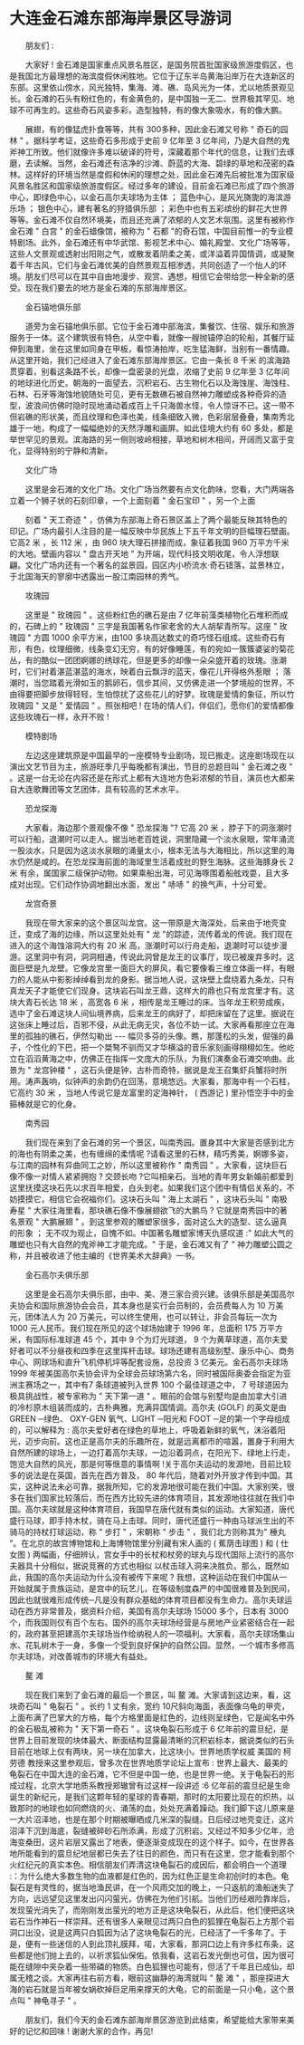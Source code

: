 # 大连金石滩东部海岸景区导游词
　　朋友们 :

　　大家好 ! 金石滩是国家重点风景名胜区，是国务院首批国家级旅游度假区，也是我国北方最理想的海滨度假休闲胜地。它位于辽东半岛黄海沿岸万在大连新区的东部。这里依山傍水，风光独特，集海、滩、礁、岛风光为一体，尤以地质景观见长。金石滩的石头有粉红色的，有金黄色的，是中国独一无二、世界极其罕见、地球不可再生的。这些奇石风姿多彩，造型独特，有的像大象吸水，有的像大鹏。

　　展翅，有的像猛虎扑食等等，共有 300多种，因此金石滩又号称 " 奇石的园林 " 。据科学考证，这些奇石多形成于史前 9 亿年至 3 亿年间，乃是大自然的鬼斧神工所致。他们就像许多难以破译的符号，深藏着那个年代的信息，让我们去琢磨，去读解。当然，金石滩还有洁净的沙滩、蔚蓝的大海、碧绿的草地和茂密的森林。这样好的环境当然是度假和休闲的理想之处，因此金石滩先后被批准为国家级风景名胜区和国家级旅游度假区。经过多年的建设，目前金石滩已形成了四个旅游中心，即绿色中心，以金石高尔夫球场为主体 ； 蓝色中心，是风光旖旎的海滨游乐场 ； 银色中心，建有著名的狩猎俱乐部 ； 彩色中也有五彩缤纷的鲜花大世界等等。金石滩不仅自然环境美，而且还充满了浓郁的人文艺术氛围。这里有被称作金石滩 " 白宫 " 的金石蜡像馆，被称为 " 石都 "的奇石馆，中国目前惟一的专业模特剧场。此外，金石滩还有中华武馆、影视艺术中心、婚礼殿堂、文化广场等等，这些人文景观或透射出阳刚之气，或散发着阴柔之美，或洋溢着异国情调，或凝聚着千年古风，它们与金石滩优美的自然景观互相渗透，共同创造了一个怡人的环境。朋友们尽可以在其中自由地漫步、观赏、遇想，相信它会带给您一种全新的感受。现在我们要去的地方是金石滩的东部海岸景区。

　　金石锚地俱乐部

　　道旁为金石锚地俱乐部。它位于金石滩中部海滨，集餐饮、住宿、娱乐和旅游服务于一体。这个建筑很有特色，从空中看，就像一艘抛锚停泊的轮船，其餐厅延伸到海里，坐在这里如同身在甲板，看惊涛拍岸，吃生猛海鲜，当别有一番情趣。从这里开始，我们己经进入了金石滩东部海岸景区。它由一条长 8 千米 的滨海路贯穿着，别看这条路不长，却像一盘密录的光盘，浓缩了史前 9 亿年至 3 亿年间的地球进化历史。朝海的一面望去，沉积岩石、古生物化石以及海蚀崖、海蚀柱、石林、石牙等海蚀地貌随处可见，更有无数礁石被自然神力雕塑成各种奇异的造型，波浪间仿佛时隐时现地涌动着成百上千只海兽水怪，令人惊讶不已。这一带不但岩礁的形状美，而且纹理和色泽也美，线条细致入微，色彩层层叠叠，集南秀北雄于一地，构成了一幅幅绝妙的天然浮雕和画屏。如此佳境大约有 60 多处，都是举世罕见的景观。滨海路的另一侧则坡岭相接，草地和树木相间，开阔而又富于变化，显得特别的宁静和清新。

　　文化广场

　　这里是金石滩的文化广场。文化广场当然要有点文化韵味，您看，大门两端各立着一个狮子状的石刻印章，一个上面刻着 " 金石宝印 " ，另一个上面

　　刻着 " 天工奇迹 " ，仿佛为东部海上奇石景区盖上了两个最能反映其特色的印记。广场内最引人注目的是一幅反映中华民族上下五千年文明的巨幅理石壁画。它高2 米 ，长 112 米 ，由 960 块大理石拼接而成，象征着我国 960 万平方千米的大地。壁画内容以 " 盘古开天地 " 为开端，现代科技文明收尾，令人浮想联翩。文化广场内还有一个著名的盆景园，园区内小桥流水·奇石错落，盆景林立，于北国海天的寥廓中透露出一股江南园林的秀气。

　　攻瑰园

　　这里是 " 玫瑰园 " 。这些粉红色的礁石是由 7 亿年前藻类植物化石堆积而成的，石碑上的 " 玫瑰园 " 三字是我国著名作家老舍的大人胡挈青所写。这座 " 玫瑰园 " 方圆 1000 余平方米，由100 多块高达数丈的奇巧怪石组成。这些奇石有形，有色，纹理细微，线条变幻无穷，有的好像睡莲，有的宛如一簇簇婆娑的菊花丛，有的酷似一团团婀娜的绣球花，但是更多的却像一朵朵盛开着的玫瑰。涨潮时，它们衬着湛蓝湛蓝的海水，映着白云飘浮的蓝天，像花儿开得格外惹眼 ； 落潮时，当您踏着光滑如玉的鹅卵石，信步其间，又仿佛走进一个梦境般的世界，不由得要把脚步放得轻轻，生怕惊扰了这些花儿的好梦。玫瑰是爱情的象征，所以竹玫瑰园 " 又是 " 爱情园 " 。照张相吧 ! 在场的情人们，伴侣们，愿你们的爱情都像这些玫瑰石一样，永开不败 !

　　模特剧场

　　左边这座建筑原是中国最早的一座模特专业剧场，现已搬走。这座剧场现在以演出文艺节目为主，旅游旺季几乎每晚都有演出，节目的总题目叫 " 金石滩之夜 " 。这是一台无论在内容还是在形式上都有大连地方色彩浓郁的节目，演员也大都来自大连歌舞团等文艺团体，具有较高的艺术水平。

　　恐龙探海

　　大家看，海边那个景观像不像 " 恐龙探海 "? 它高 20 米 ，脖子下的洞涨潮时可以行船，退潮时可以走人。据当地老百姓说，洞里隐藏一个淡水泉眼，常年涌流一股淡水，只是因为这淡水泉眼的涌量太小，根本无法与大海相比，所以这里的海水仍然是咸的。在恐龙探海前面的海域里生活着成批的野生海脉。这些海豚身长 2 米 有余，属国家二级保护动物。如果乘船出海，可见海啄围着船舷戏耍，且大多成对出现。它们动作协调地翻出水面，发出 " 哧哧 " 的换气声，十分可爱。

　　龙宫奇景

　　我现在带大家来的这个景区叫龙宫。这一带原是大海深处，后来由于地壳变迁，变成了海的边缘，所以这里处处有 " 龙 "的踪迹，流传着龙的传说。我们现在进入的这个海蚀溶洞大约有 20 米 高，涨潮时可以行舟走船，退潮时可以徒步漫游。这里洞中有洞，洞洞相通，传说此洞曾是龙王的议事厅，现已被废弃多时。这面巨壁是九龙壁。它像龙宫里一面巨大的屏风，看它要像看三维立体画一样，有眼力的人能从中影影绰绰看到龙的身影。据当地人说，这块壁上盘绕着九条龙，只有真龙天子才能使它们现身。这块岩石叫龙王鼎，这样大的鼎也只有龙宫里才有。这块大青石长达 18 米 ，高宽各 6 米 ，相传是龙王睡过的床。当年龙王积劳成疾，选中了金石滩这块人间仙境养病，后来龙王的病好了，却把床留在了这里。据说在这张床上睡过后，百邪不侵，从此无病无灾，各位不妨一试。大家再看那座立在海里的孤独的礁石，伊然勾勒出 --- 幅贝多芬的头像。瞧，那蓬松的头发，倔强的鼻子，个性化的下巴，把一个桀骜不驯而又才华横溢的音乐家刻画得栩栩如生。他屹立在滔滔黄海之中，仿佛正在指挥一文庞大的乐队，为我们演奏金石滩交响曲。此景为 " 龙宫钟楼 " ，这石头便是钟，古朴而奇特，据说是龙王召集虾兵蟹将时所用。涛声轰响，似钟声的余韵仍在回荡，意境悠远。大家看，那海中有一个石柱，它高约 30 米 ，当地人传说它是龙富里的定海神针， ( 西游记 ) 里孙悟空手中的金箍棒就是它的化身。

　　南秀园

　　我们现在来到了金石滩的另一个景区，叫南秀园。置身其中大家是否感到北方的海也有阴柔之美，也有缠绵的柔情呢 ?请看这里的石林，精巧秀美，婀娜多姿，与江南的园林有异曲同工之妙，所以这里被称作 " 南秀园 " 。大家看，这块巨石像不像一对情人紧紧拥抱 ? 交颈长吻 ?它叫相亲石。当地的青年男女新婚前都爱到这里抚摸这块石先以求百年相爱，白头到老。如果我们这个团中有情侣关系的，不妨摸摸它，相信它会祝福你们。这块石头叫 " 海上太湖石 " ，这块石头叫 " 南极寿星 " 大家往海里看，那块礁石像不像展翅欲飞的大鹏鸟 ? 它就是南秀园中的著名景观 " 大鹏展翅 " 。到这里参观的雕塑家很多，面对这么大的造型、这么逼真的形象 ； 无不叹为观止，自愧不如。中国著名雕塑家博天仇感叹道 :" 如此大气的雕塑也只有大自然的鬼斧神工才能完成。" 于是，金石滩又有了 " 神力雕塑公圆之称，并且被收进了他主编的《世界美术大辞典》一书。

　　金石高尔夫俱乐部

　　这里是金石高尔夫俱乐部，由中、美、港三家合资兴建。该俱乐部是美国高尔夫协会和国际旅游协会会员，其本身也是实行会员制的，会员费每人为 10 万美元，团体法人为 20 万美元，可以终生使用，也可以转让，非会员每玩一次为 1000 元人民币。我们现在所见的这个球场始建于 1996 年，总面积 175 万平方米，有国际标准球道 45 个，其中 9 个为灯光球道， 9 个为黄草球道，高尔夫爱好者可以不分昼夜和四季在这里挥杆击球。球场还建有高级别墅、康乐中心、商务中心、网球场和直升飞机停机坪等配套设施，总投资 3 亿美元。金石高尔夫球场 1999 年被美国高尔夫协会评为全球会员球场第六名，同时被国际奥委会指定为亚洲主赛场之一，其中有7 条球道被列入世界 100 个最佳球道之中， 7 号球道因为极具挑战性，被专家称为 " 天下第一道 " 。眼前的会馆与别墅均是由加拿大引进的冷杉原木组装而成的，古朴典雅，充满异国情调。高尔夫 (GOLF) 的英文是由 GREEN ─绿色、 OXY-GEN 氧气、LIGHT ─阳光和 FOOT ─足的第一个字母组成的，可以解释为 : 高尔夫爱好者在绿色的草地上，呼吸着新鲜的氧气，沫浴着阳光，迈步向前。这也正是高尔夫的乐趣所在，就是远离都市的喧嚣，置身于利用大自然所建的球场上，一边打着高尔夫球，一边沿着洞点，在阳光下、绿地上行走，饱览大自然的风光，那是何等惬意的事情啊 !关于高尔夫运动的发源地，目前比较多的说法是在英国，首先在西方普及， 80 年代后，随着对外开放才传到中国。其实，这种说法未必可靠，据我所知，它的发源地很可能在我们中国。大家别笑，很多在我们国家比较落后，而在西方比较先进的体育项目，其发源地往往就在我们中国。高尔夫球就是这种体育项目，我国早在唐代就有类似的运动。大家知道，唐代盛行马球，即手持木杖，骑在马上击球。同时，唐代还盛行一种由马球派生出的不骑马的持杖打球运动，称 " 步打 " ，宋朝称 " 步击 " ，我们北方则称其为" 棰丸 "。在北京的故宫博物馆和上海博物馆里分别藏有宋人画的 ( 蕉荫击球图 ) 和 ( 仕女图 ) 两幅画，仔细辨认，宫女手中的长杖和杖旁的球丸与现代国际上流行的高尔夫器具十分相似，据说竞赛的方式也相似 以杖击球入洞来决胜负。那么，既然如此，我国的高尔夫运动为什么没有被传下来呢 ? 我想，这种运动在我们中国从一开始就属于贵族运动，是宫中的玩艺儿，在等级制度森严的中国很难普及到民间，因此也就很难形成传统─凡是没有群众基础的体育项目都没有生命力。高尔夫球运动在西方非常普及，据资料介绍，美国有高尔夫球场 15000 多个，日本有 3000 个，而我国则仅有百个左右。国外的高尔夫球场经营是与房地产业紧密结合在一起的，政府甚至把建高尔夫球场当作给纳税人的一项福利。大家看，高尔夫球场集山水、花轧树木于一身，多像一个受到良好保护的自然公园。显然，一个城市多修高尔夫球场，对改善城市的环境大有益处。

　　鳌 滩

　　现在我们来到了金石滩的最后一个景区，叫 鳌 滩。大家请到这边来，看，这块奇石叫 " 龟裂石 " 。长约 1 丈有余，宽约 10尺斜向海面，表面像乌龟的甲壳，上面布满了巴掌大的方格，每个方格里面是红色的，边线则呈绿色，它是闻名中外的金石极乱被称为 " 天下第一奇石 " 。这块龟裂石形成于 6 亿年前的震旦纪，是世界上目前发现的块体最大、断面结构显露最清晰的沉积岩标本，据说类似的石头目前在地球上仅有两块，另一块在加拿大，比这块小。世界地质学权威 美国的 柯劳德 教授来这里参观后，曾多次在世界地质学论坛上宣布 : 世界上最大、最美的龟裂石在中国大连的金石滩，它不但是中国一绝，也是世界一绝。关于龟裂石的形成过程，北京大学地质系教授郑辙曾有过这样一段讲述 :6 亿年前的震旦纪是生命诞生的新纪元，是我们这颗年轻的星球的青春期，那时的太阳要比现在的炽热，以致那时的地球也如同燃烧的火、涌荡的血，处处充满着躁动。我们脚下这儿原来是一大片沼泽地，也是在那个时期被曝晒成几米深的裂缝。日后经过地壳变迁，这片沼泽下沉到海底，裂缝被碎砂石所添满，形成了沉积岩。又经过不知多少亿年，沧海变桑田，这片岩层又露出了地表，便逐渐变成现在的这个样子。如今，在世界各地所能看到的震旦纪地层都已失去了往日的颜色，而只有在这里，您才能看到那个火红纪元的真实本色。相信朋友们弄清这块龟裂石的成因后，都会明白一个道理 :：为什么绝大多数生物的血液都是红色的，因为红色正是生命初创时的本色。龟裂石是有灵性的，据当地渔民讲，在一个风雨交加的晚上，一只返航的渔船迷失了方向，远远望见这里发出闪闪萤光，仿佛在为他们引航。当他们历经艰险靠岸后，发现萤光消失了，而刚刚发出萤光的地方正是这块龟裂石，从此后，他们便把这块岩石当作神石一样崇拜。还有很多人亲眼见过两只白色的狐狸在龟裂石上方那个岩洞口出没，说是这两只白狐因为沾了这块龟裂石的光，已经活了一千多年了。于是，便有一些迷信的人到此顶礼膜拜，喏，大家看，那洞口边上有许多红布条，这些都是他们抛上去的，以祈求狐仙保佑。依我看，这岩石发光倒也可信，因为很可能在缝隙中夹杂着一些带磷的物质。白色狐狸也可能有，但活了千年且已成仙，却属无稽之谈。大家再往右前方看，眼前这幽静的海湾就叫 " 鳌 滩 " ，那座探进大海的岩石就是当年被女娲砍掉巨足用来撑天的大龟，它的前面是一只小龟，这个景点叫 " 神龟寻子 " 。

　　朋友们，我们今天的金石滩东部海岸景区游览到此结束，希望能给大家带来美好的记忆和回味 ! 谢谢大家的合作，再见!